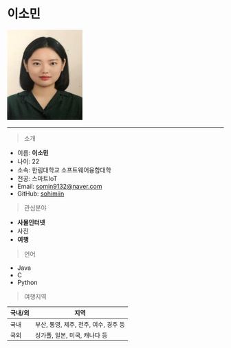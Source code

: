 # 이소민   

<img src=소민사진.png height=210 width=175>   

--------------------

> 소개   
* 이름: **이소민**
* 나이: 22
* 소속: 한림대학교 소프트웨어융합대학
* 전공: 스마트IoT
* Email: somin9132@naver.com
* GitHub: [sohimiin][github]

[github]:http://github.com/sohimiin


> 관심분야   
* **사물인터넷**
* 사진
* **여행**

> 언어   
* Java
* C
* Python

> 여행지역   

|국내/외|지역|
|---|---|
|국내|부산, 통영, 제주, 전주, 여수, 경주 등|
|국외|싱가폴, 일본, 미국, 캐나다 등|
